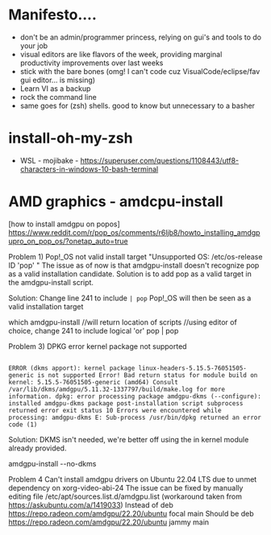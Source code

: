 # Manifesto.... 
- don't be an admin/programmer princess, relying on gui's and tools to do your job
- visual editors are like flavors of the week, providing marginal productivity improvements over last weeks
- stick with the bare bones (omg! I can't code cuz VisualCode/eclipse/fav gui editor... is missing)
- Learn VI as a backup
- rock the command line
- same goes for (zsh) shells.  good to know but unnecessary to a basher

# install-oh-my-zsh
- WSL - mojibake - https://superuser.com/questions/1108443/utf8-characters-in-windows-10-bash-terminal

# AMD graphics - amdcpu-install

[how to install amdgpu on popos] https://www.reddit.com/r/pop_os/comments/r6ljb8/howto_installing_amdgpupro_on_pop_os/?onetap_auto=true

Problem 1) Pop!_OS not valid install target "Unsupported OS: /etc/os-release ID 'pop' "
The issue as of now is that amdgpu-install doesn't recognize pop as a valid installation candidate. Solution is to add pop as a valid target in the amdgpu-install script.

Solution: Change line 241 to include `| pop` Pop!_OS will then be seen as a valid installation target

which amdgpu-install //will return location of scripts
//using editor of choice, change 241 to include logical 'or' pop
| pop

Problem 3) DPKG error kernel package not supported
```

ERROR (dkms apport): kernel package linux-headers-5.15.5-76051505-generic is not supported Error! Bad return status for module build on kernel: 5.15.5-76051505-generic (amd64) Consult /var/lib/dkms/amdgpu/5.11.32-1337797/build/make.log for more information. dpkg: error processing package amdgpu-dkms (--configure): installed amdgpu-dkms package post-installation script subprocess returned error exit status 10 Errors were encountered while processing: amdgpu-dkms E: Sub-process /usr/bin/dpkg returned an error code (1)

```

Solution: DKMS isn't needed, we're better off using the in kernel module already provided.

amdgpu-install --no-dkms

Problem 4 Can't install amdgpu drivers on Ubuntu 22.04 LTS due to unmet dependency on xorg-video-abi-24
The issue can be fixed by manually editing file /etc/apt/sources.list.d/amdgpu.list (workaround taken from https://askubuntu.com/a/1419033)
Instead of
deb https://repo.radeon.com/amdgpu/22.20/ubuntu focal main
Should be
deb https://repo.radeon.com/amdgpu/22.20/ubuntu jammy main
